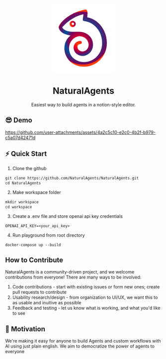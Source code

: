 <div align="center">
    <img src="./frontend/public/static/images/logo.svg" alt="Logo" width="200">
    <h1 align="center">NaturalAgents</h1>
    <div align="center">Easiest way to build agents in a notion-style editor.</div>
</div>

## 😎 Demo

https://github.com/user-attachments/assets/4a2c5c10-e2c0-4b2f-b979-c5a07d42471d

## ⚡ Quick Start

1. Clone the github

```
git clone https://github.com/NaturalAgents/NaturalAgents.git
cd NaturalAgents
```

2. Make workspace folder

```
mkdir workspace
cd workspace
```

3. Create a .env file and store openai api key credentials

```
OPENAI_API_KEY=<your_api_key>
```

4. Run playground from root directory

```
docker-compose up --build
```

## How to Contribute

NaturalAgents is a community-driven project, and we welcome contributions from everyone! There are many ways to be involved:

1. Code contributions - start with existing issues or form new ones; create pull requests to contribute
2. Usability research/design - from organization to UI/UX, we want this to as usable and inuitive as possible
3. Feedback and testing - let us know what is working, and what you'd like to see

## 💪 Motivation

We're making it easy for anyone to build Agents and custom workflows with AI using just plain english. We aim to democratize the power of agents to everyone
